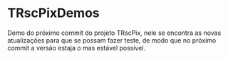 # TRscPixDemos
Demo do próximo commit do projeto TRscPix, nele se encontra as novas atualizações para que se possam fazer teste, de modo que no próximo commit a versão estaja o mas estável possível.
